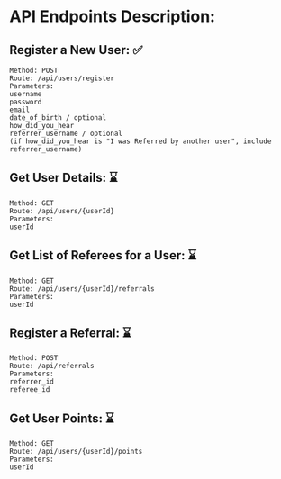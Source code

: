 # API Endpoints Description:

## Register a New User: ✅
```
Method: POST
Route: /api/users/register
Parameters:
username
password
email
date_of_birth / optional
how_did_you_hear
referrer_username / optional
(if how_did_you_hear is "I was Referred by another user", include referrer_username)
```

## Get User Details: ⌛
```
Method: GET
Route: /api/users/{userId}
Parameters:
userId
```


## Get List of Referees for a User: ⌛
```
Method: GET
Route: /api/users/{userId}/referrals
Parameters:
userId
```


## Register a Referral: ⌛
```
Method: POST
Route: /api/referrals
Parameters:
referrer_id
referee_id
```

## Get User Points: ⌛
```
Method: GET
Route: /api/users/{userId}/points
Parameters:
userId
```